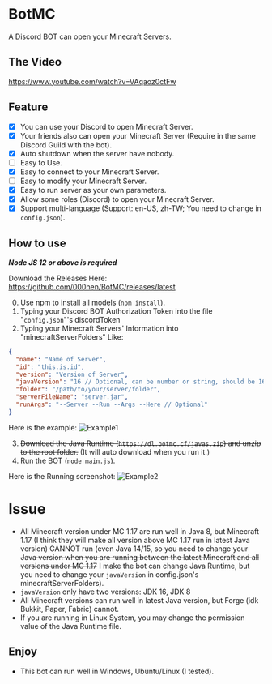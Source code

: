 # BotMC

A Discord BOT can open your Minecraft Servers.

## The Video

<https://www.youtube.com/watch?v=VAqaoz0ctFw>

## Feature

 - [x] You can use your Discord to open Minecraft Server.
 - [x] Your friends also can open your Minecraft Server (Require in the same Discord Guild with the bot).
 - [x] Auto shutdown when the server have nobody.
 - [ ] Easy to Use.
 - [x] Easy to connect to your Minecraft Server.
 - [ ] Easy to modify your Minecraft Server.
 - [x] Easy to run server as your own parameters.
 - [x] Allow some roles (Discord) to open your Minecraft Server.
 - [x] Support multi-language (Support: en-US, zh-TW; You need to change in `config.json`).

## How to use

***Node JS 12 or above is required***

Download the Releases Here: <https://github.com/000hen/BotMC/releases/latest>

0. Use npm to install all models (`npm install`).
1. Typing your Discord BOT Authorization Token into the file "`config.json`"'s discordToken
2. Typing your Minecraft Servers' Information into "minecraftServerFolders" Like: 
```json
{
  "name": "Name of Server",
  "id": "this.is.id",
  "version": "Version of Server",
  "javaVersion": "16 // Optional, can be number or string, should be 16 or 8",
  "folder": "/path/to/your/server/folder",
  "serverFileName": "server.jar",
  "runArgs": "--Server --Run --Args --Here // Optional"
}
```
Here is the example:
![Example1](https://cdn.discordapp.com/attachments/655638858784047105/857038433846296596/unknown.png)

3. ~~Download the Java Runtime (`https://dl.botmc.cf/javas.zip`) and unzip to the root folder.~~ (It will auto download when you run it.)
4. Run the BOT (`node main.js`).

Here is the Running screenshot:
![Example2](https://cdn.discordapp.com/attachments/655638858784047105/860378183601881088/unknown.png)

# Issue

 - All Minecraft version under MC 1.17 are run well in Java 8, but Minecraft 1.17 (I think they will make all version above MC 1.17 run in latest Java version) CANNOT run (even Java 14/15, ~~so you need to change your Java version when you are running between the latest Minecraft and all versions under MC 1.17~~ I make the bot can change Java Runtime, but you need to change your `javaVersion` in config.json's minecraftServerFolders).
 - `javaVersion` only have two versions: JDK 16, JDK 8
 - All Minecraft versions can run well in latest Java version, but Forge (idk Bukkit, Paper, Fabric) cannot.
 - If you are running in Linux System, you may change the permission value of the Java Runtime file.

## Enjoy

 - This bot can run well in Windows, Ubuntu/Linux (I tested).
